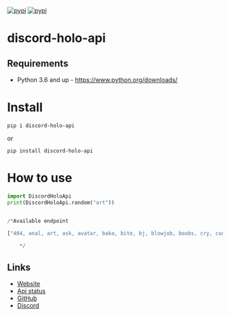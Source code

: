 [![pypi](https://img.shields.io/pypi/dt/discord-holo-api?style=for-the-badge)](https://pypi.org/project/discord-holo-api)
[![pypi](https://img.shields.io/pypi/v/discord-holo-api?style=for-the-badge)](https://pypi.org/project/discord-holo-api)

# discord-holo-api

## Requirements
- Python 3.6 and up - https://www.python.org/downloads/

# Install
```
pip i discord-holo-api
```

or

```
pip install discord-holo-api

```
# How to use

```py
import DiscordHoloApi
print(DiscordHoloApi.random("art"))


/*Available endpoint

["404, anal, art, ask, avatar, baka, bite, bj, blowjob, boobs, cry, cuddle, cum, dance, ego, ero, erofeet, erok, erokemo, eroyuri, feed, feet, feetg, fox_girl, futanari, glare, hentai_gif, highfive, holo, holoero, hololewd, hug, kemonomimi, kiss, kuni, les, lewd, lick, loli, meow, neko, ngif, nom, pat, poke, pressf, punch, pussy, pwankg, sex, slap, slappope, smug, solo, tickle, tits, trap, waifu, wallpaper, wasted, wink, woof, yuri"]
    
    */
```
    
## Links

*   [Website](http://discord-holo-api.ml/api/)
*   [Api status](http://discord-holo-api.ml/api/stats)
*   [GitHub](https://github.com/gimartmart/discord_holo_api_py)
*   [Discord](https://discord.gg/TApdfmN)